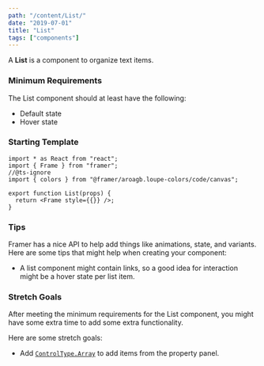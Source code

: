 ```yaml
---
path: "/content/List/"
date: "2019-07-01"
title: "List"
tags: ["components"]
---
```


A **List** is a component to organize text items.

### Minimum Requirements

The List component should at least have the following:

- Default state
- Hover state

### Starting Template

```tsx
import * as React from "react";
import { Frame } from "framer";
//@ts-ignore
import { colors } from "@framer/aroagb.loupe-colors/code/canvas";

export function List(props) {
  return <Frame style={{}} />;
}
```

### Tips

Framer has a nice API to help add things like animations, state, and variants. Here are some tips that might help when creating your component:

- A list component might contain links, so a good idea for interaction might be a hover state per list item.

### Stretch Goals

After meeting the minimum requirements for the List component, you might have some extra time to add some extra functionality.

Here are some stretch goals:

- Add [`ControlType.Array`](https://www.framer.com/api/property-controls/#array) to add items from the property panel.
